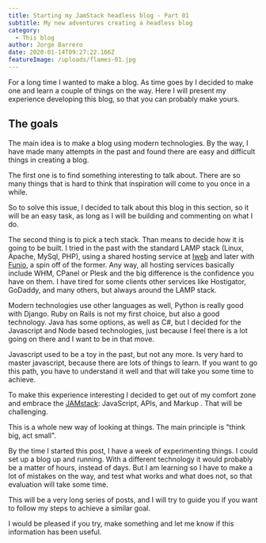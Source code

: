 ```yaml
---
title: Starting my JamStack headless blog - Part 01
subtitle: My new adventures creating a headless blog
category:
  - This blog
author: Jorge Barrero
date: 2020-01-14T09:27:22.166Z
featureImage: /uploads/flames-01.jpg
---
```

For a long time I wanted to make a blog. As time goes by I decided to make one and learn a couple of things on the way. Here I will present my experience developing this blog, so that you can probably make yours.

## The goals

The main idea is to make a blog using modern technologies. By the way, I have made many attempts in the past and found there are easy and difficult things in creating a blog.

The first one is to find something interesting to talk about. There are so many things that is hard to think that inspiration will come to you once in a while. 

So to solve this issue, I decided to talk about this blog in this section, so it will be an easy task, as long as I will be building and commenting on what I do. 

The second thing is to pick a tech stack. Than means to decide how it is going to be built. I tried in the past with the standard LAMP stack (Linux, Apache, MySql, PHP), using a shared hosting service at [Iweb](https://iweb.com/) and later with [Funio](https://funio.com/en/), a spin off of the former. Any way, all hosting services basically include WHM, CPanel or Plesk and the big difference is the confidence you have on them. I have tired for some clients other services like Hostigator, GoDaddy, and many others, but always around the LAMP stack.

Modern technologies use other languages as well, Python is really good with Django. Ruby on Rails is not my first choice, but also a good technology. Java has some options, as well as C#, but I decided for the Javascript and Node based technologies, just because I feel there is a lot going on there and I want to be in that move.

Javascript used to be a toy in the past, but not any more. Is very hard to master javascript, because there are lots of things to learn. If you want to go this path, you have to understand it well and that will take you some time to achieve.

To make this experience interesting I decided to get out of my comfort zone and embrace the [JAMstack](https://jamstack.org/): JavaScript, APIs, and Markup . That will be challenging.

This is a whole new way of looking at things. The main principle is "think big, act small".

By the time I started this post, I have a week of experimenting things. I could set up a blog up and running. With a different technology it would probably be a matter of hours, instead of days. But I am learning so I have to make a lot of mistakes on the way, and test what works and what does not, so that evaluation will take some time.

This will be a very long series of posts, and I will try to guide you if you want to follow my steps to achieve a similar goal.

I would be pleased if you try, make something and let me know if this information has been useful.
